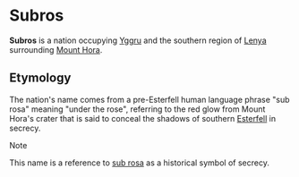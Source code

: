 # Subros

**Subros** is a nation occupying [Yggru](../mote/esterfell/yggru) and the southern region of [Lenya](../mote/esterfell/lenya) surrounding [Mount Hora](../mote/esterfell/lenya/mount-hora).

## Etymology

The nation's name comes from a pre-Esterfell human language phrase "sub rosa" meaning "under the rose", referring to the red glow from Mount Hora's crater that is said to conceal the shadows of southern [Esterfell](../mote/esterfell) in secrecy.

> [!NOTE]
> This name is a reference to [sub rosa](https://en.wikipedia.org/wiki/Sub_rosa) as a historical symbol of secrecy.
